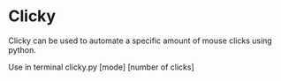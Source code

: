 # Clicky

Clicky can be used to automate a specific amount of mouse clicks using python.

Use in terminal
    clicky.py [mode] [number of clicks]

